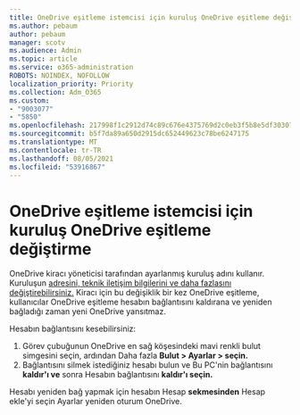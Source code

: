 ```yaml
---
title: OneDrive eşitleme istemcisi için kuruluş OneDrive eşitleme değiştirme
ms.author: pebaum
author: pebaum
manager: scotv
ms.audience: Admin
ms.topic: article
ms.service: o365-administration
ROBOTS: NOINDEX, NOFOLLOW
localization_priority: Priority
ms.collection: Adm_O365
ms.custom:
- "9003077"
- "5850"
ms.openlocfilehash: 217998f1c2912d74c89c676e4375769d2c0eb3f5b8e5df303071bc3c51ef74d5
ms.sourcegitcommit: b5f7da89a650d2915dc652449623c78be6247175
ms.translationtype: MT
ms.contentlocale: tr-TR
ms.lasthandoff: 08/05/2021
ms.locfileid: "53916867"
---
```

# <a name="change-the-organization-name-for-the-onedrive-sync-client"></a>OneDrive eşitleme istemcisi için kuruluş OneDrive eşitleme değiştirme

OneDrive kiracı yöneticisi tarafından ayarlanmış kuruluş adını kullanır.  Kuruluşun [adresini, teknik iletişim bilgilerini ve daha fazlasını değiştirebilirsiniz.](https://docs.microsoft.com/microsoft-365/admin/manage/change-address-contact-and-more) Kiracı için bu değişiklik bir kez OneDrive eşitleme, kullanıcılar OneDrive eşitleme hesabın bağlantısını kaldırana ve yeniden bağladığı zaman yeni OneDrive yansıtmaz.

Hesabın bağlantısını kesebilirsiniz:

1. Görev çubuğunun OneDrive en sağ köşesindeki mavi renkli bulut simgesini seçin, ardından Daha fazla **Bulut > Ayarlar > seçin.**
2. Bağlantısını silmek istediğiniz hesabı bulun ve Bu PC'nin bağlantısını **kaldır'ı ve** sonra Hesabın bağlantısını **kaldır'ı seçin.**

Hesabı yeniden bağ yapmak için hesabın Hesap **sekmesinden** Hesap ekle'yi seçin Ayarlar yeniden oturum OneDrive. 